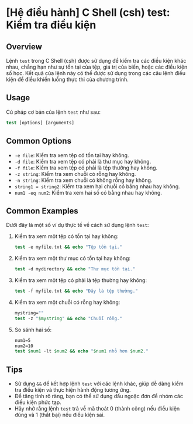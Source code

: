 # [Hệ điều hành] C Shell (csh) test: Kiểm tra điều kiện

## Overview
Lệnh `test` trong C Shell (csh) được sử dụng để kiểm tra các điều kiện khác nhau, chẳng hạn như sự tồn tại của tệp, giá trị của biến, hoặc các điều kiện số học. Kết quả của lệnh này có thể được sử dụng trong các câu lệnh điều kiện để điều khiển luồng thực thi của chương trình.

## Usage
Cú pháp cơ bản của lệnh `test` như sau:

```csh
test [options] [arguments]
```

## Common Options
- `-e file`: Kiểm tra xem tệp có tồn tại hay không.
- `-d file`: Kiểm tra xem tệp có phải là thư mục hay không.
- `-f file`: Kiểm tra xem tệp có phải là tệp thường hay không.
- `-z string`: Kiểm tra xem chuỗi có rỗng hay không.
- `-n string`: Kiểm tra xem chuỗi có không rỗng hay không.
- `string1 = string2`: Kiểm tra xem hai chuỗi có bằng nhau hay không.
- `num1 -eq num2`: Kiểm tra xem hai số có bằng nhau hay không.

## Common Examples
Dưới đây là một số ví dụ thực tế về cách sử dụng lệnh `test`:

1. Kiểm tra xem một tệp có tồn tại hay không:
   ```csh
   test -e myfile.txt && echo "Tệp tồn tại."
   ```

2. Kiểm tra xem một thư mục có tồn tại hay không:
   ```csh
   test -d mydirectory && echo "Thư mục tồn tại."
   ```

3. Kiểm tra xem một tệp có phải là tệp thường hay không:
   ```csh
   test -f myfile.txt && echo "Đây là tệp thường."
   ```

4. Kiểm tra xem một chuỗi có rỗng hay không:
   ```csh
   mystring=""
   test -z "$mystring" && echo "Chuỗi rỗng."
   ```

5. So sánh hai số:
   ```csh
   num1=5
   num2=10
   test $num1 -lt $num2 && echo "$num1 nhỏ hơn $num2."
   ```

## Tips
- Sử dụng `&&` để kết hợp lệnh `test` với các lệnh khác, giúp dễ dàng kiểm tra điều kiện và thực hiện hành động tương ứng.
- Để tăng tính rõ ràng, bạn có thể sử dụng dấu ngoặc đơn để nhóm các điều kiện phức tạp.
- Hãy nhớ rằng lệnh `test` trả về mã thoát 0 (thành công) nếu điều kiện đúng và 1 (thất bại) nếu điều kiện sai.